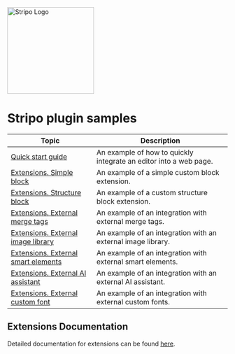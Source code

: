 <img src="https://stripo-cdn.stripo.email/img/front/press-kit/logo-horizontal.svg" alt="Stripo Logo" style="width: 198px"/>
<br/>

# Stripo plugin samples

| Topic                                                                                                                                             | Description                                                       |
|---------------------------------------------------------------------------------------------------------------------------------------------------|-------------------------------------------------------------------|
| [Quick start guide](https://github.com/stripoinc/stripo-plugin-samples/tree/main/quick-start-guide)                                               | An example of how to quickly integrate an editor into a web page. |
| [Extensions. Simple block](https://github.com/stripoinc/stripo-plugin-samples/tree/main/extensions/01-simple-block)                               | An example of a simple custom block extension.                    |
| [Extensions. Structure block](https://github.com/stripoinc/stripo-plugin-samples/tree/main/extensions/02-structure-block)                         | An example of a custom structure block extension.                 |
| [Extensions. External merge tags](https://github.com/stripoinc/stripo-plugin-samples/tree/main/extensions/03-external-merge-tags)                 | An example of an integration with external merge tags.            |
| [Extensions. External image library](https://github.com/stripoinc/stripo-plugin-samples/tree/main/extensions/04-external-image-library)           | An example of an integration with an external image library.      |
| [Extensions. External smart elements](https://github.com/stripoinc/stripo-plugin-samples/tree/main/extensions/05-external-smart-elements-library) | An example of an integration with external smart elements.        |
| [Extensions. External AI assistant](https://github.com/stripoinc/stripo-plugin-samples/tree/main/extensions/06-external-ai-assistant)             | An example of an integration with an external AI assistant.       |
| [Extensions. External custom font](https://github.com/stripoinc/stripo-plugin-samples/tree/main/extensions/07-external-custom-font)               | An example of an integration with external custom fonts.          |

## Extensions Documentation

Detailed documentation for extensions can be found [here](extensions/docs/README.md).

